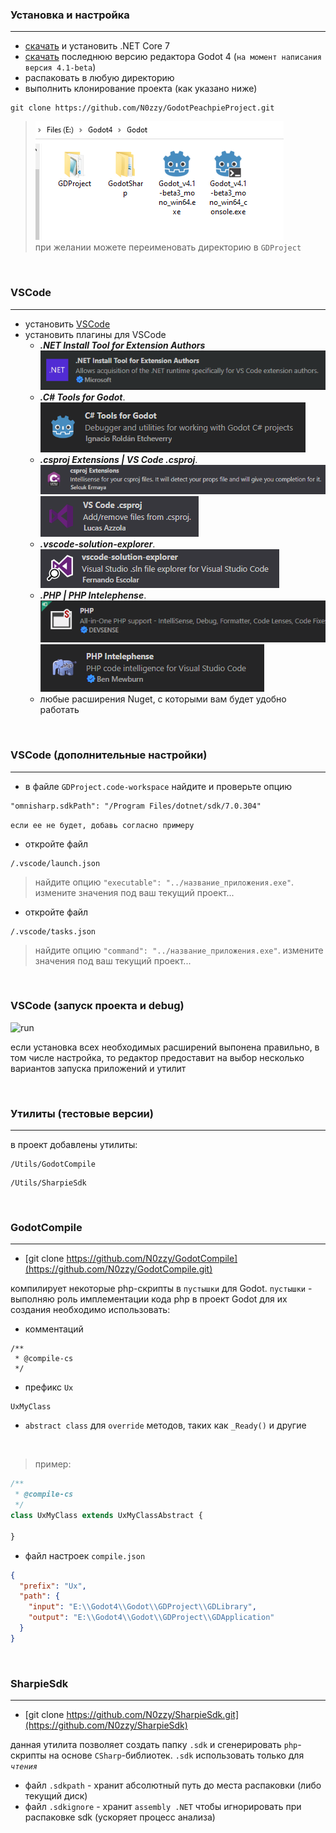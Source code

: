 ### Установка и настройка
---
* [скачать](https://dotnet.microsoft.com/en-us/download/dotnet/7.0) и установить .NET Core 7
* [скачать](https://downloads.tuxfamily.org/godotengine/4.1/) последнюю версию редактора Godot 4 (```на момент написания версия 4.1-beta```) 
* распаковать в любую директорию 
* выполнить клонирование проекта (как указано ниже)<br>
```
git clone https://github.com/N0zzy/GodotPeachpieProject.git
``` 
> ![Alt text](../.images/image.png) <br>
> при желании можете переименовать директорию в `GDProject`

<br>

### VSCode
---
* установить [VSCode](https://code.visualstudio.com/) 
* установить плагины для VSCode
     - ***.NET Install Tool for Extension Authors***<br>
      ![.NET Install Tool for Extension Authors](../.images/image2.png)
     - ***.C# Tools for Godot***.<br>
      ![C# Tools for Godot](../.images/image3.png)
     - ***.csproj Extensions | VS Code .csproj***. <br>
      ![csproj Extensions](../.images/image4.png)<br>
      ![VS Code .csproj](../.images/image5.png)
     - ***.vscode-solution-explorer***.<br>
      ![vscode-solution-explorer](../.images/image6.png)
     - ***.PHP | PHP Intelephense***.<br>
       ![PHP](../.images/image7.png)<br>
       ![PHP Intelephense](../.images/image8.png)
     - любые расширения Nuget, с которыми вам будет удобно работать

<br>

### VSCode (дополнительные настройки)
---
* в файле `GDProject.code-workspace` найдите и проверьте опцию<br> 
``` 
"omnisharp.sdkPath": "/Program Files/dotnet/sdk/7.0.304"
```
`если ее не будет, добавь согласно примеру`
* откройте файл 
```
/.vscode/launch.json
```
> найдите опцию `"executable": "../название_приложения.exe"`. измените значения под ваш текущий проект...
* откройте файл 
```
/.vscode/tasks.json
```` 
> найдите опцию `"command": "../название_приложения.exe"`. измените значения под ваш текущий проект...

<br>  

### VSCode (запуск проекта и debug)

![run](../.images/image9.png) 

если установка всех необходимых расширений выпонена правильно, в том числе настройка, то редактор предоставит на выбор несколько вариантов запуска приложений и утилит

<br>  

### Утилиты (тестовые версии)
---
в проект добавлены утилиты:
```
/Utils/GodotCompile
```
```
/Utils/SharpieSdk
```

<br>  

### GodotCompile
---

* [git clone https://github.com/N0zzy/GodotCompile](https://github.com/N0zzy/GodotCompile.git) 

компилирует некоторые php-скрипты в `пустышки` для Godot.
`пустышки` - выполняю роль имплементации кода php в проект Godot
для их создания необходимо использовать:
* комментаций 
```
/**
 * @compile-cs
 */
```
* префикс `Ux`
```
UxMyClass
```
* `abstract class` для `override` методов, таких как `_Ready()` и другие

<br>

>пример:
```php
/**
 * @compile-cs
 */
class UxMyClass extends UxMyClassAbstract {

}
```
* файл настроек ``compile.json``
```json
{
  "prefix": "Ux",
  "path": {
    "input": "E:\\Godot4\\Godot\\GDProject\\GDLibrary",
    "output": "E:\\Godot4\\Godot\\GDProject\\GDApplication"
  }
}
```

<br>  

### SharpieSdk
---

* [git clone https://github.com/N0zzy/SharpieSdk.git](https://github.com/N0zzy/SharpieSdk) 

данная утилита позволяет создать папку `.sdk` и сгенерировать `php`-скрипты на основе `CSharp`-библиотек.
`.sdk` использовать только для *``чтения``*

* файл `.sdkpath` - хранит абсолютный путь до места распаковки (либо текущий диск)
* файл `.sdkignore` - хранит `assembly .NET` чтобы игнорировать при распаковке sdk (ускоряет процесс анализа)

